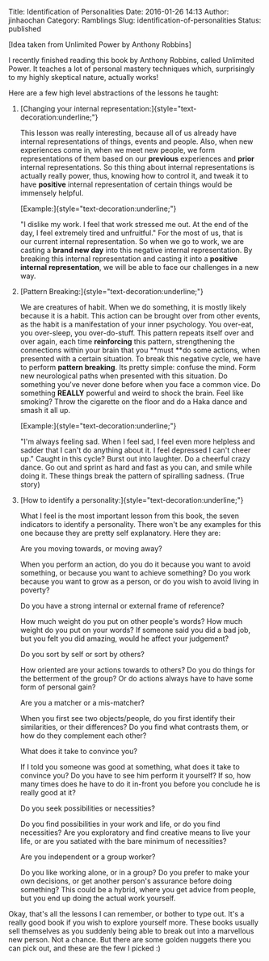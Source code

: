 Title: Identification of Personalities
Date: 2016-01-26 14:13
Author: jinhaochan
Category: Ramblings
Slug: identification-of-personalities
Status: published

\[Idea taken from Unlimited Power by Anthony Robbins\]

I recently finished reading this book by Anthony Robbins, called Unlimited Power. It teaches a lot of personal mastery techniques which, surprisingly to my highly skeptical nature, actually works!

Here are a few high level abstractions of the lessons he taught:

1.  [Changing your internal representation:]{style="text-decoration:underline;"}

    This lesson was really interesting, because all of us already have internal representations of things, events and people. Also, when new experiences come in, when we meet new people, we form representations of them based on our **previous** experiences and **prior** internal representations. So this thing about internal representations is actually really power, thus, knowing how to control it, and tweak it to have **positive** internal representation of certain things would be immensely helpful.

    [Example:]{style="text-decoration:underline;"}

    "I dislike my work. I feel that work stressed me out. At the end of the day, I feel extremely tired and unfruitful." For the most of us, that is our current internal representation. So when we go to work, we are casting a **brand new day** into this negative internal representation. By breaking this internal representation and casting it into a **positive internal representation**, we will be able to face our challenges in a new way.

    <p style="padding-left:30px;">
2.  [Pattern Breaking:]{style="text-decoration:underline;"}

    We are creatures of habit. When we do something, it is mostly likely because it is a habit. This action can be brought over from other events, as the habit is a manifestation of your inner psychology. You over-eat, you over-sleep, you over-do-stuff. This pattern repeats itself over and over again, each time **reinforcing** this pattern, strengthening the connections within your brain that you **must **do some actions, when presented with a certain situation. To break this negative cycle, we have to perform **pattern breaking**. Its pretty simple: confuse the mind. Form new neurological paths when presented with this situation. Do something you've never done before when you face a common vice. Do something **REALLY** powerful and weird to shock the brain. Feel like smoking? Throw the cigarette on the floor and do a Haka dance and smash it all up.

    [Example:]{style="text-decoration:underline;"}

    "I'm always feeling sad. When I feel sad, I feel even more helpless and sadder that I can't do anything about it. I feel depressed I can't cheer up." Caught in this cycle? Burst out into laughter. Do a cheerful crazy dance. Go out and sprint as hard and fast as you can, and smile while doing it. These things break the pattern of spiralling sadness. (True story)

    <p style="padding-left:30px;">
3.  [How to identify a personality:]{style="text-decoration:underline;"}

    What I feel is the most important lesson from this book, the seven indicators to identify a personality. There won't be any examples for this one because they are pretty self explanatory. Here they are:

    Are you moving towards, or moving away?

    When you perform an action, do you do it because you want to avoid something, or because you want to achieve something? Do you work because you want to grow as a person, or do you wish to avoid living in poverty?

    Do you have a strong internal or external frame of reference?

    How much weight do you put on other people's words? How much weight do you put on your words? If someone said you did a bad job, but you felt you did amazing, would he affect your judgement?

    Do you sort by self or sort by others?

    How oriented are your actions towards to others? Do you do things for the betterment of the group? Or do actions always have to have some form of personal gain?

    Are you a matcher or a mis-matcher?

    When you first see two objects/people, do you first identify their similarities, or their differences? Do you find what contrasts them, or how do they complement each other?

    What does it take to convince you?

    If I told you someone was good at something, what does it take to convince you? Do you have to see him perform it yourself? If so, how many times does he have to do it in-front you before you conclude he is really good at it?

    Do you seek possibilities or necessities?

    Do you find possibilities in your work and life, or do you find necessities? Are you exploratory and find creative means to live your life, or are you satiated with the bare minimum of necessities?

    Are you independent or a group worker?

    Do you like working alone, or in a group? Do you prefer to make your own decisions, or get another person's assurance before doing something? This could be a hybrid, where you get advice from people, but you end up doing the actual work yourself.

    <p style="padding-left:30px;">

Okay, that's all the lessons I can remember, or bother to type out. It's a really good book if you wish to explore yourself more. These books usually sell themselves as you suddenly being able to break out into a marvellous new person. Not a chance. But there are some golden nuggets there you can pick out, and these are the few I picked :)
